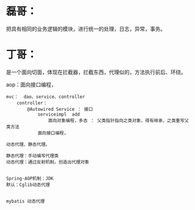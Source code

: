 # 磊哥：
 
把具有相同的业务逻辑的模块，进行统一的处理，日志，异常，事务。

# 丁哥：

是一个面向切面，体现在拦截器，拦截东西，代理似的，方法执行前后、环绕。


aop：面向接口编程，
    
    mvc：  dao、service、controller
        controller：
            @Autowired Service ： 接口
                serviceimpl  add
                    面向对象编程，多态 ： 父类指针指向之类对象，得有继承，之类重写父类方法
                面向接口编程，
    
    动态代理、静态代理。
    
    静态代理：手动编写代理类
    动态代理：通过反射机制，创造出代理对象
    
    
    Spring-AOP机制：JDK 
    默认：Cglib动态代理
         

    mybatis 动态代理
